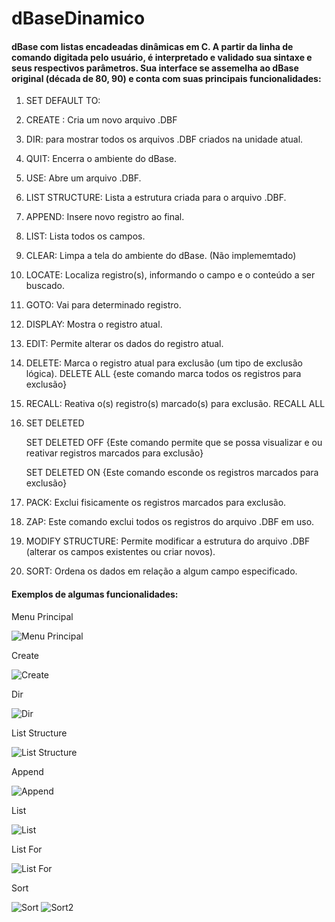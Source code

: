 # dBaseDinamico
<h4>dBase com listas encadeadas dinâmicas em C. A partir da linha de comando digitada pelo usuário, é interpretado e validado sua sintaxe e seus respectivos parâmetros. Sua interface se assemelha ao dBase original (década de 80, 90) e conta com suas principais funcionalidades: </h4>

1) SET DEFAULT TO:

2) CREATE : Cria um novo arquivo .DBF

3) DIR: para mostrar todos os arquivos .DBF criados na unidade atual.

4) QUIT: Encerra o ambiente do dBase.

5) USE: Abre um arquivo .DBF.

6) LIST STRUCTURE: Lista a estrutura criada para o arquivo .DBF.

7) APPEND: Insere novo registro ao final.

8) LIST: Lista todos os campos.

9) CLEAR: Limpa a tela do ambiente do dBase. (Não implememtado)

10) LOCATE: Localiza registro(s), informando o campo e o conteúdo a ser buscado.

11) GOTO: Vai para determinado registro.

12) DISPLAY: Mostra o registro atual.

13) EDIT: Permite alterar os dados do registro atual.

14) DELETE: Marca o registro atual para exclusão (um tipo de exclusão lógica).
    DELETE ALL {este comando marca todos os registros para exclusão} 

15) RECALL: Reativa o(s) registro(s) marcado(s) para exclusão.
    RECALL ALL

16) SET DELETED

    SET DELETED OFF {Este comando permite que se possa visualizar e ou reativar registros marcados para exclusão}

    SET DELETED ON {Este comando esconde os registros marcados para exclusão}

18) PACK: Exclui fisicamente os registros marcados para exclusão.

19) ZAP: Este comando exclui todos os registros do arquivo .DBF em uso.

20) MODIFY STRUCTURE: Permite modificar a estrutura do arquivo .DBF (alterar os campos existentes ou criar novos).

21) SORT: Ordena os dados em relação a algum campo especificado.

<h4>Exemplos de algumas funcionalidades:</h4>

Menu Principal

![Menu Principal](imagens/menuPrincipal.png)

Create


![Create](imagens/create.png)

Dir


![Dir](imagens/dir.png)

List Structure


![List Structure](imagens/listStructure.png)

Append


![Append](imagens/append.png)

List


![List](imagens/list.png)

List For


![List For](imagens/listfor.png)

Sort


![Sort](imagens/sort.png)
![Sort2](imagens/sort2.png)
